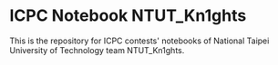 # ICPC Notebook NTUT_Kn1ghts
This is the repository for ICPC contests' notebooks of National Taipei University of Technology team NTUT_Kn1ghts.
